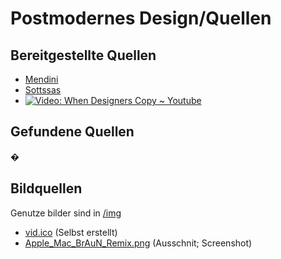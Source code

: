 # Postmodernes Design/Quellen

## Bereitgestellte Quellen

- [Mendini](https://branch-sprite-bba.notion.site/Mendini-5d842a0adfd34b4da1b99956c6326a15)
- [Sottssas](https://branch-sprite-bba.notion.site/Sottsass-5ae688369c1c4ecbb3766548b35a6f7d)
- [![Video:](/img/vid.ico) When Designers Copy ~ Youtube](https://youtu.be/gvT-6Xq0oDg)

## Gefundene Quellen

&#x0000;

## Bildquellen

Genutze bilder sind in [/img](/img)

- [vid.ico](/img/vid.ico) (Selbst erstellt)
- [Apple_Mac_BrAuN_Remix.png](https://youtu.be/gvT-6Xq0oDg?t=229) (Ausschnit; Screenshot)

